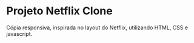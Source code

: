 # Projeto Netflix Clone
Cópia responsiva, inspirada no layout do Netflix, utilizando HTML, CSS e javascript.
